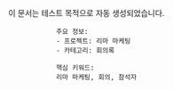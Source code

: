 이 문서는 테스트 목적으로 자동 생성되었습니다.
                
                주요 정보:
                - 프로젝트: 리마 마케팅
                - 카테고리: 회의록
                
                핵심 키워드:
                리마 마케팅, 회의, 참석자